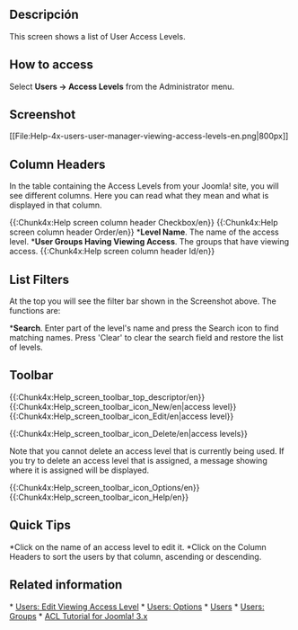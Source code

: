<!-- Filename: Help4.x:Users:_Viewing_Access_Levels / Display title: Usuarios: Visualización de niveles de acceso -->

## Descripción

This screen shows a list of User Access Levels.

## How to access

Select **Users **→** Access Levels** from the Administrator menu.

## Screenshot

\[\[File:Help-4x-users-user-manager-viewing-access-levels-en.png\|800px\]\]

## Column Headers

In the table containing the Access Levels from your Joomla! site, you
will see different columns. Here you can read what they mean and what is
displayed in that column.

{{:Chunk4x:Help screen column header Checkbox/en}} {{:Chunk4x:Help
screen column header Order/en}} \***Level Name**. The name of the access
level. \***User Groups Having Viewing Access**. The groups that have
viewing access. {{:Chunk4x:Help screen column header Id/en}}

## List Filters

At the top you will see the filter bar shown in the Screenshot above.
The functions are:

\***Search**. Enter part of the level's name and press the Search icon
to find matching names. Press 'Clear' to clear the search field and
restore the list of levels.

## Toolbar

{{:Chunk4x:Help_screen_toolbar_top_descriptor/en}}
{{:Chunk4x:Help_screen_toolbar_icon_New/en\|access level}}
{{:Chunk4x:Help_screen_toolbar_icon_Edit/en\|access level}}

{{:Chunk4x:Help_screen_toolbar_icon_Delete/en\|access levels}}

Note that you cannot delete an access level that is currently being
used. If you try to delete an access level that is assigned, a message
showing where it is assigned will be displayed.

{{:Chunk4x:Help_screen_toolbar_icon_Options/en}}
{{:Chunk4x:Help_screen_toolbar_icon_Help/en}}

## Quick Tips

\*Click on the name of an access level to edit it. \*Click on the Column
Headers to sort the users by that column, ascending or descending.

## Related information

\* [Users: Edit Viewing Access
Level](https://docs.joomla.org/Help4.x:Users:_Edit_Viewing_Access_Level/en "Help4.x:Users: Edit Viewing Access Level/en")
\* [Users:
Options](https://docs.joomla.org/Help4.x:Users:_Options/en "Help4.x:Users: Options/en")
\* [Users](https://docs.joomla.org/Help4.x:Users/en "Help4.x:Users/en")
\* [Users:
Groups](https://docs.joomla.org/Help4.x:Users:_Groups/en "Help4.x:Users: Groups/en")
\* [ACL Tutorial for Joomla!
3.x](https://docs.joomla.org/J3.x:Access_Control_List_Tutorial/en "J3.x:Access Control List Tutorial/en")
